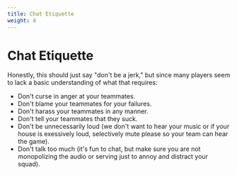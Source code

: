 ```yaml
---
title: Chat Etiquette
weight: 4
---
```


# Chat Etiquette

Honestly, this should just say "don't be a jerk," but since many players seem to lack a basic understanding of what that requires:

* Don't curse in anger at your teammates.
* Don't blame your teammates for your failures.
* Don't harass your teammates in any manner.
* Don't tell your teammates that they suck.
* Don't be unnecessarily loud (we don't want to hear your music or if your house is exessively loud, selectively mute please so your team can hear the game).
* Don't talk too much (it's fun to chat, but make sure you are not monopolizing the audio or serving just to annoy and distract your squad).

